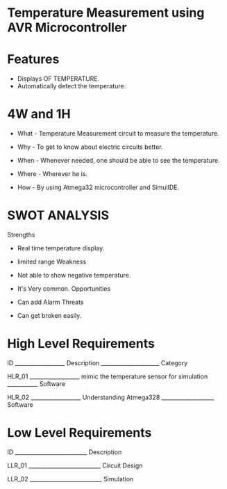 
# Temperature Measurement using AVR Microcontroller

# Features

* Displays OF TEMPERATURE.
* Automatically detect the temperature.

# 4W and 1H

* What - Temperature Measurement circuit to measure the temperature.

* Why - To get to know about electric circuits better.

* When - Whenever needed, one should be able to see the temperature.

* Where - Wherever he is.

* How - By using Atmega32 microcontroller and SimulIDE.

# SWOT ANALYSIS

Strengths

* Real time temperature display.
* limited range
Weakness

* Not able to show negative temperature.
* It's Very common.
Opportunities

* Can add Alarm
Threats

* Can get broken easily.

# High Level Requirements
ID __________________ Description _____________________ Category

HLR_01 __________________ mimic the temperature sensor for simulation ___________ Software

HLR_02 __________________ Understanding Atmega328 ___________________ Software

# Low Level Requirements
ID __________________________ Description

LLR_01 __________________________ Circuit Design

LLR_02 __________________________ Simulation

